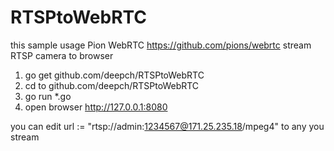 # RTSPtoWebRTC

this sample usage Pion WebRTC https://github.com/pions/webrtc stream RTSP camera to browser

1) go get github.com/deepch/RTSPtoWebRTC
2) cd to github.com/deepch/RTSPtoWebRTC
3) go run *.go
4) open browser http://127.0.0.1:8080

you can edit 	url := "rtsp://admin:1234567@171.25.235.18/mpeg4" to any you stream
